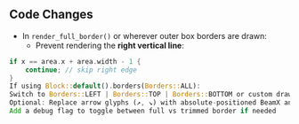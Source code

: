 ## Code Changes

- In `render_full_border()` or wherever outer box borders are drawn:
  - Prevent rendering the **right vertical line**:
```rust
if x == area.x + area.width - 1 {
    continue; // skip right edge
}
If using Block::default().borders(Borders::ALL):
Switch to Borders::LEFT | Borders::TOP | Borders::BOTTOM or custom draw
Optional: Replace arrow glyphs (↗, ↘) with absolute-positioned BeamX animation anchors
Add a debug flag to toggle between full vs trimmed border if needed
